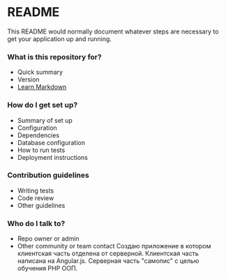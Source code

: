 # README #

This README would normally document whatever steps are necessary to get your application up and running.

### What is this repository for? ###

* Quick summary
* Version
* [Learn Markdown](https://bitbucket.org/tutorials/markdowndemo)

### How do I get set up? ###

* Summary of set up
* Configuration
* Dependencies
* Database configuration
* How to run tests
* Deployment instructions

### Contribution guidelines ###

* Writing tests
* Code review
* Other guidelines

### Who do I talk to? ###

* Repo owner or admin
* Other community or team contact
Создаю приложение в котором клиентская часть отделена от серверной.
Клиентская часть написана на Angular.js.
Серверная часть "самопис" с целью обучения PHP ООП.